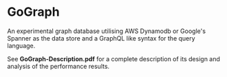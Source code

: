 # GoGraph

An experimental graph database utilising AWS Dynamodb or Google's Spanner as the data store and a GraphQL like syntax for the query language.

See __GoGraph-Description.pdf__ for a complete description of its design and analysis of the performance results.
